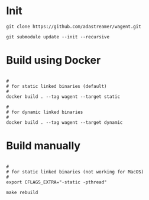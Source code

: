 # Init

```
git clone https://github.com/adastreamer/wagent.git

git submodule update --init --recursive

```

# Build using Docker

```

#
# for static linked binaries (default)
#
docker build . --tag wagent --target static

#
# for dynamic linked binaries
#
docker build . --tag wagent --target dynamic
```

# Build manually

```

#
# for static linked binaries (not working for MacOS)
#
export CFLAGS_EXTRA="-static -pthread"

make rebuild
```
